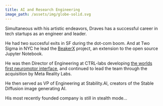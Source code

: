 ```yaml
---
title: AI and Research Engineering
image_path: /assets/img/globe-solid.svg
---
```


<p>
  Simultaneous with his artistic endeavors, Draves has a successful
  career in tech startups as an engineer and leader.
</p>
<p>
  He had two succesful exits in SF during the dot-com boom. And at Two
  Sigma in NYC he lead the <a href="http://beakerx.com/">BeakerX</a>
  project, an extension to the open source Jupyter Notebook.
</p>
<p>
  He was then Director of Engineering at CTRL-labs developing <a
  href="https://www.threads.net/@sussillodavid/post/C36G413uPMB">the
  worlds first neuromotor interface</a>, and continued to lead the
  team through the acquisition by Meta Reality Labs.
</p>
<p>
  He then served as VP of Engineering at Stability.AI, creators of the
  Stable Diffusion image generating AI.
</p>
<p>
  His most recently founded company is still in stealth mode...
</p>
